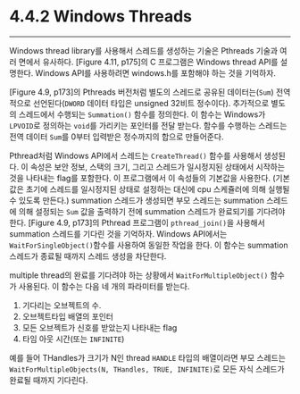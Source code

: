 # 4.4.2 Windows Threads
---
Windows thread library를 사용해서 스레드를 생성하는 기술은 Pthreads 기술과 여러 면에서 유사하다. [Figure 4.11, p175]의 C 프로그램은 Windows thread API를 설명한다. Windows API를 사용하려면 windows.h를 포함해야 하는 것을 기억하자.

[Figure 4.9, p173]의 Pthreads 버전처럼 별도의 스레드로 공유된 데이터는(`Sum`) 전역적으로 선언된다(`DWORD` 데이터 타입은 unsigned 32비트 정수이다). 추가적으로 별도의 스레드에서 수행되는 `Summation()` 함수를 정의한다. 이 함수는 Windows가 `LPVOID`로 정의하는 `void`를 가리키는 포인터를 전달 받는다. 함수를 수행하는 스레드는 전역 데이터 `Sum`를 0부터 입력받은 정수까지의 합으로 만들어준다.

Pthread처럼 Windows API에서 스레드는 `CreateThread()` 함수를 사용해서 생성된다. 이 속성은 보안 정보, 스택의 크기, 그리고 스레드가 일시정지된 상태에서 시작하는 것을 나타내는 flag를 포함한다. 이 프로그램에서 이 속성들의 기본값을 사용한다. (기본값은 초기에 스레드를 일시정지된 상태로 설정하는 대신에 cpu 스케쥴러에 의해 실행될 수 있도록 만든다.) summation 스레드가 생성되면 부모 스레드는 summation 스레드에 의해 설정되는 `Sum` 값을 출력하기 전에 summation 스레드가 완료되기를 기다려야 한다. [Figure 4.9, p173]의 Pthread 프로그램이 `pthread_join()`을 사용해서 summation 스레드를 기다린 것을 기억하자. Windows API에서는 `WaitForSingleObject()`함수를 사용하여 동일한 작업을 한다. 이 함수는 summation 스레드가 종료될 때까지 스레드 생성을 차단한다.

multiple thread의 완료를 기다려야 하는 상황에서 `WaitForMultipleObject()` 함수가 사용된다. 이 함수는 다음 네 개의 파라미터를 받는다.

1. 기다리는 오브젝트의 수.
2. 오브젝트타입 배열의 포인터
3. 모든 오브젝트가 신호를 받았는지 나타내는 flag
4. 타임 아웃 시간(또는 `INFINITE`)

예를 들어 THandles가 크기가 N인 thread `HANDLE` 타입의 배열이라면 부모 스레드는 `WaitForMultipleObjects(N, THandles, TRUE, INFINITE)`로 모든 자식 스레드가 완료될 때까지 기다린다.
